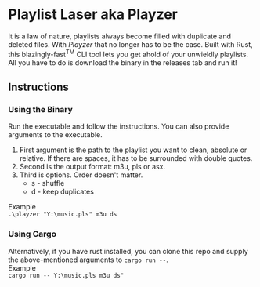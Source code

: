 # Playlist Laser aka Playzer

It is a law of nature, playlists always become filled with duplicate and deleted files. With _Playzer_ that no longer has to be the case. Built with Rust, this blazingly-fast<sup>TM</sup> CLI tool lets you get ahold of your unwieldly playlists. All you have to do is download the binary in the releases tab and run it!

## Instructions
### Using the Binary

Run the executable and follow the instructions. You can also provide arguments to the executable.  
1. First argument is the path to the playlist you want to clean, absolute or relative. If there are spaces, it has to be surrounded with double quotes.
1. Second is the output format: m3u, pls or asx.
1. Third is options. Order doesn't matter.
   * s - shuffle
   * d - keep duplicates

Example   
```.\playzer "Y:\music.pls" m3u ds```

### Using Cargo
Alternatively, if you have rust installed, you can clone this repo and supply the above-mentioned arguments to ```cargo run --```.  
Example   
```cargo run -- Y:\music.pls m3u ds"```